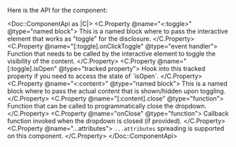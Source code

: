 Here is the API for the component:

<Doc::ComponentApi as |C|>
  <C.Property @name="<:toggle>" @type="named block">
    This is a named block where to pass the interactive element that works as "toggle" for the disclosure.
  </C.Property>
  <C.Property @name="[:toggle].onClickToggle" @type="event handler">
    Function that needs to be called by the interactive element to toggle the visibility of the content.
  </C.Property>
  <C.Property @name="[:toggle].isOpen" @type="tracked property">
    Hook into this tracked property if you need to access the state of \`isOpen\`.
  </C.Property>
  <C.Property @name="<:content>" @type="named block">
    This is a named block where to pass the actual content that is shown/hidden upon toggling.
  </C.Property>
  <C.Property @name="[:content].close" @type="function">
    Function that can be called to programmatically close the dropdown.
  </C.Property>
  <C.Property @name="onClose" @type="function">
    Callback function invoked when the dropdown is closed (if provided).
  </C.Property>
  <C.Property @name="...attributes">
    `...attributes` spreading is supported on this component.
  </C.Property>
</Doc::ComponentApi>